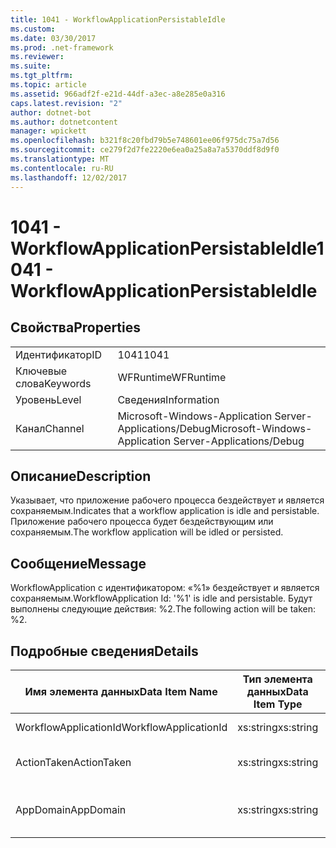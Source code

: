 ```yaml
---
title: 1041 - WorkflowApplicationPersistableIdle
ms.custom: 
ms.date: 03/30/2017
ms.prod: .net-framework
ms.reviewer: 
ms.suite: 
ms.tgt_pltfrm: 
ms.topic: article
ms.assetid: 966adf2f-e21d-44df-a3ec-a8e285e0a316
caps.latest.revision: "2"
author: dotnet-bot
ms.author: dotnetcontent
manager: wpickett
ms.openlocfilehash: b321f8c20fbd79b5e748601ee06f975dc75a7d56
ms.sourcegitcommit: ce279f2d7fe2220e6ea0a25a8a7a5370ddf8d9f0
ms.translationtype: MT
ms.contentlocale: ru-RU
ms.lasthandoff: 12/02/2017
---
```

# <a name="1041---workflowapplicationpersistableidle"></a><span data-ttu-id="7b266-102">1041 - WorkflowApplicationPersistableIdle</span><span class="sxs-lookup"><span data-stu-id="7b266-102">1041 - WorkflowApplicationPersistableIdle</span></span>
## <a name="properties"></a><span data-ttu-id="7b266-103">Свойства</span><span class="sxs-lookup"><span data-stu-id="7b266-103">Properties</span></span>  
  
|||  
|-|-|  
|<span data-ttu-id="7b266-104">Идентификатор</span><span class="sxs-lookup"><span data-stu-id="7b266-104">ID</span></span>|<span data-ttu-id="7b266-105">1041</span><span class="sxs-lookup"><span data-stu-id="7b266-105">1041</span></span>|  
|<span data-ttu-id="7b266-106">Ключевые слова</span><span class="sxs-lookup"><span data-stu-id="7b266-106">Keywords</span></span>|<span data-ttu-id="7b266-107">WFRuntime</span><span class="sxs-lookup"><span data-stu-id="7b266-107">WFRuntime</span></span>|  
|<span data-ttu-id="7b266-108">Уровень</span><span class="sxs-lookup"><span data-stu-id="7b266-108">Level</span></span>|<span data-ttu-id="7b266-109">Сведения</span><span class="sxs-lookup"><span data-stu-id="7b266-109">Information</span></span>|  
|<span data-ttu-id="7b266-110">Канал</span><span class="sxs-lookup"><span data-stu-id="7b266-110">Channel</span></span>|<span data-ttu-id="7b266-111">Microsoft-Windows-Application Server-Applications/Debug</span><span class="sxs-lookup"><span data-stu-id="7b266-111">Microsoft-Windows-Application Server-Applications/Debug</span></span>|  
  
## <a name="description"></a><span data-ttu-id="7b266-112">Описание</span><span class="sxs-lookup"><span data-stu-id="7b266-112">Description</span></span>  
 <span data-ttu-id="7b266-113">Указывает, что приложение рабочего процесса бездействует и является сохраняемым.</span><span class="sxs-lookup"><span data-stu-id="7b266-113">Indicates that a workflow application is idle and persistable.</span></span> <span data-ttu-id="7b266-114">Приложение рабочего процесса будет бездействующим или сохраняемым.</span><span class="sxs-lookup"><span data-stu-id="7b266-114">The workflow application will be idled or persisted.</span></span>  
  
## <a name="message"></a><span data-ttu-id="7b266-115">Сообщение</span><span class="sxs-lookup"><span data-stu-id="7b266-115">Message</span></span>  
 <span data-ttu-id="7b266-116">WorkflowApplication с идентификатором: «%1» бездействует и является сохраняемым.</span><span class="sxs-lookup"><span data-stu-id="7b266-116">WorkflowApplication Id: '%1' is idle and persistable.</span></span>  <span data-ttu-id="7b266-117">Будут выполнены следующие действия: %2.</span><span class="sxs-lookup"><span data-stu-id="7b266-117">The following action will be taken: %2.</span></span>  
  
## <a name="details"></a><span data-ttu-id="7b266-118">Подробные сведения</span><span class="sxs-lookup"><span data-stu-id="7b266-118">Details</span></span>  
  
|<span data-ttu-id="7b266-119">Имя элемента данных</span><span class="sxs-lookup"><span data-stu-id="7b266-119">Data Item Name</span></span>|<span data-ttu-id="7b266-120">Тип элемента данных</span><span class="sxs-lookup"><span data-stu-id="7b266-120">Data Item Type</span></span>|<span data-ttu-id="7b266-121">Описание</span><span class="sxs-lookup"><span data-stu-id="7b266-121">Description</span></span>|  
|--------------------|--------------------|-----------------|  
|<span data-ttu-id="7b266-122">WorkflowApplicationId</span><span class="sxs-lookup"><span data-stu-id="7b266-122">WorkflowApplicationId</span></span>|<span data-ttu-id="7b266-123">xs:string</span><span class="sxs-lookup"><span data-stu-id="7b266-123">xs:string</span></span>|<span data-ttu-id="7b266-124">Идентификатор приложения рабочего процесса</span><span class="sxs-lookup"><span data-stu-id="7b266-124">The workflow application id</span></span>|  
|<span data-ttu-id="7b266-125">ActionTaken</span><span class="sxs-lookup"><span data-stu-id="7b266-125">ActionTaken</span></span>|<span data-ttu-id="7b266-126">xs:string</span><span class="sxs-lookup"><span data-stu-id="7b266-126">xs:string</span></span>|<span data-ttu-id="7b266-127">Действие, которое будет выполняться в приложении рабочего процесса.</span><span class="sxs-lookup"><span data-stu-id="7b266-127">The action that will be taken on the workflow application.</span></span>|  
|<span data-ttu-id="7b266-128">AppDomain</span><span class="sxs-lookup"><span data-stu-id="7b266-128">AppDomain</span></span>|<span data-ttu-id="7b266-129">xs:string</span><span class="sxs-lookup"><span data-stu-id="7b266-129">xs:string</span></span>|<span data-ttu-id="7b266-130">Строка, возвращаемая AppDomain.CurrentDomain.FriendlyName.</span><span class="sxs-lookup"><span data-stu-id="7b266-130">The string returned by AppDomain.CurrentDomain.FriendlyName.</span></span>|
